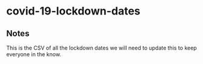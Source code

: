 # covid-19-lockdown-dates

## Notes
This is the CSV of all the lockdown dates we will need to update this to keep everyone in the know. 
